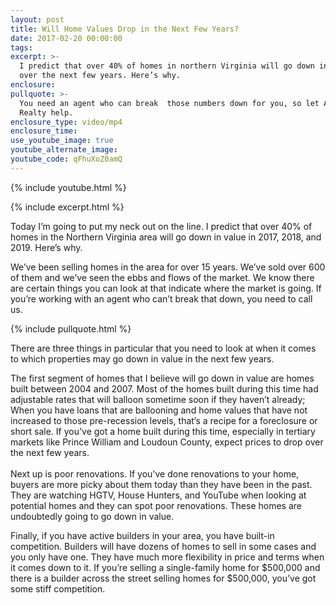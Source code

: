 ```yaml
---
layout: post
title: Will Home Values Drop in the Next Few Years?
date: 2017-02-20 00:00:00
tags:
excerpt: >-
  I predict that over 40% of homes in northern Virginia will go down in value
  over the next few years. Here’s why.
enclosure:
pullquote: >-
  You need an agent who can break  those numbers down for you, so let AJ Team
  Realty help.
enclosure_type: video/mp4
enclosure_time:
use_youtube_image: true
youtube_alternate_image:
youtube_code: qFhuXoZ0amQ
---
```

{% include youtube.html %}

{% include excerpt.html %}

Today I’m going to put my neck out on the line. I predict that over 40% of homes in the Northern Virginia area will go down in value in 2017, 2018, and 2019. Here’s why.

We’ve been selling homes in the area for over 15 years. We’ve sold over 600 of them and we’ve seen the ebbs and flows of the market. We know there are certain things you can look at that indicate where the market is going. If you’re working with an agent who can’t break that down, you need to call us.

{% include pullquote.html %}

There are three things in particular that you need to look at when it comes to which properties may go down in value in the next few years.

The first segment of homes that I believe will go down in value are homes built between 2004 and 2007. Most of the homes built during this time had adjustable rates that will balloon sometime soon if they haven’t already; When you have loans that are ballooning and home values that have not increased to those pre-recession levels, that’s a recipe for a foreclosure or short sale. If you’ve got a home built during this time, especially in tertiary markets like Prince William and Loudoun County, expect prices to drop over the next few years.&nbsp;<br><br>Next up is poor renovations. If you've done renovations to your home, buyers are more picky about them today than they have been in the past. They are watching HGTV, House Hunters, and YouTube when looking at potential homes and they can spot poor renovations. These homes are undoubtedly going to go down in value.

Finally, if you have active builders in your area, you have built-in competition. Builders will have dozens of homes to sell in some cases and you only have one. They have much more flexibility in price and terms when it comes down to it. If you’re selling a single-family home for $500,000 and there is a builder across the street selling homes for $500,000, you’ve got some stiff competition.&nbsp;
